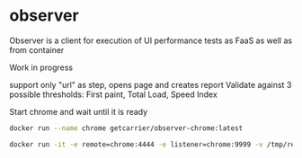 # observer

Observer is a client for execution of UI performance tests as FaaS as well as from container

Work in progress

support only "url" as step, opens page and creates report
Validate against 3 possible thresholds: First paint, Total Load, Speed Index

Start chrome and wait until it is ready

```bash
docker run --name chrome getcarrier/observer-chrome:latest
```

```bash
docker run -it -e remote=chrome:4444 -e listener=chrome:9999 -v /tmp/reports:/tmp/reports getcarrier/observer:latest -f /home/sergey/SynologyDrive/Github/observer/tests/data/webmail.side -f html -fp 100 -si 400 -tl 500 -g False
```